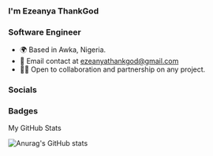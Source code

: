 ### I'm Ezeanya ThankGod
### **Software Engineer**
* 🌍 Based in Awka, Nigeria.
* 📧 Email contact at ezeanyathankgod@gmail.com
* 🤝🏻 Open to collaboration and partnership on any project.
### Socials
### Badges
My GitHub Stats


![Anurag's GitHub stats](https://github-readme-stats.vercel.app/api?username=kingkampala&show_icons=true)
